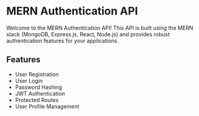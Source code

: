 # MERN Authentication API

Welcome to the MERN Authentication API! This API is built using the MERN stack (MongoDB, Express.js, React, Node.js) and provides robust authentication features for your applications.

## Features

- User Registration
- User Login
- Password Hashing
- JWT Authentication
- Protected Routes
- User Profile Management

